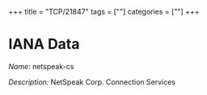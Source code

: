 +++
title = "TCP/21847"
tags = [""]
categories = [""]
+++

# IANA Data

_Name:_ netspeak-cs

_Description:_ NetSpeak Corp. Connection Services

